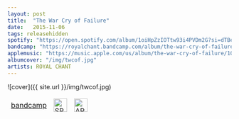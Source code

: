 ```yaml
---
layout: post
title:  "The War Cry of Failure"
date:   2015-11-06
tags: releasehidden
spotify: "https://open.spotify.com/album/1oiHpZzIOTtw93i4PVDm2G?si=dTBe3iVfS4-K4mO8_ZpzsA"
bandcamp: "https://royalchant.bandcamp.com/album/the-war-cry-of-failure-lp"
applemusic: "https://music.apple.com/us/album/the-war-cry-of-failure/1061508423"
albumcover: "/img/twcof.jpg"
artists: ROYAL CHANT
---
```

![cover]({{ site.url }}/img/twcof.jpg)

<div style = "max-width:500px;">
<table style="border: 0;">
  <tbody style="border: 0">
        <td style="border: 0">
            <a href="https://royalchant.bandcamp.com/album/the-war-cry-of-failure-lp" style="text-align:left; display:block;"> bandcamp </a>
          </td>
          <td style="border: 0">
            <a href="https://open.spotify.com/album/1oiHpZzIOTtw93i4PVDm2G?si=dTBe3iVfS4-K4mO8_ZpzsA" style="text-align:left; display:block;"> <img src="{{ site.url }}/img/spotify.png" alt="SPOTIFY" style="height:30px;"> </a>
          </td>
          <td style="border: 0">
            <a href="https://music.apple.com/us/album/the-war-cry-of-failure/1061508423" style="text-align:left; display:block;"> <img src="{{ site.url }}/img/apple.png" alt="APPLE MUSIC" style="height:30px;"> </a>
          </td>
        </tbody>
      </table>
    </div>
